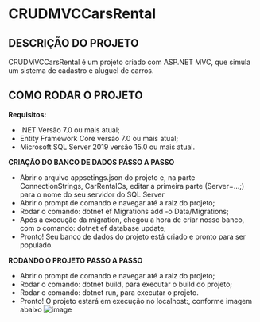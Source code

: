 # CRUDMVCCarsRental

## DESCRIÇÃO DO PROJETO

CRUDMVCCarsRental é um projeto criado com ASP.NET MVC, que simula um sistema de cadastro e aluguel de carros.

## COMO RODAR O PROJETO

**Requisitos:**

- .NET Versão 7.0 ou mais atual;
- Entity Framework Core versão 7.0 ou mais atual;
- Microsoft SQL Server 2019 versão 15.0 ou mais atual.

**CRIAÇÃO DO BANCO DE DADOS**
**PASSO A PASSO**
- Abrir o arquivo appsetings.json do projeto e, na parte ConnectionStrings, CarRentalCs, editar a primeira parte (Server=...;) para o nome do seu servidor do SQL Server
- Abrir o prompt de comando e navegar até a raiz do projeto;
- Rodar o comando: dotnet ef Migrations add <NomeDaMigration> -o Data/Migrations;
- Após a execução da migration, chegou a hora de criar nosso banco, com o comando: dotnet ef database update;
- Pronto! Seu banco de dados do projeto está criado e pronto para ser populado.

**RODANDO O PROJETO**
**PASSO A PASSO**
- Abrir o prompt de comando e navegar até a raiz do projeto;
- Rodar o comando: dotnet build, para executar o build do projeto;
- Rodar o comando: dotnet run, para executar o projeto.
- Pronto! O projeto estará em execução no localhost:<porta>, conforme imagem abaixo
![image](https://github.com/matheusfogolin/CRUDMVCCarsRental/assets/57686224/c57c49da-40c5-4458-a7ae-57a2ea8e77be)


